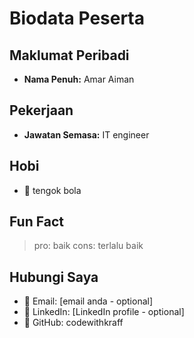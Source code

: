 # Biodata Peserta

## Maklumat Peribadi
- **Nama Penuh:** Amar Aiman

## Pekerjaan
- **Jawatan Semasa:** IT engineer

## Hobi
- 🎯 tengok bola

## Fun Fact
> pro: baik cons: terlalu baik

## Hubungi Saya
- 📧 Email: [email anda - optional]
- 🔗 LinkedIn: [LinkedIn profile - optional]
- 🐙 GitHub: codewithkraff